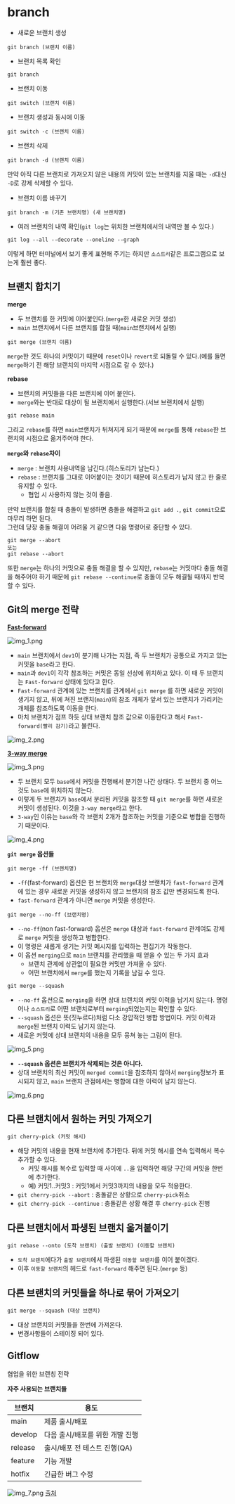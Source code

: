 # branch

- 새로운 브랜치 생성
```text
git branch (브랜치 이름)
```
- 브랜치 목록 확인
```text
git branch
```
- 브랜치 이동
```text
git switch (브랜치 이름)
```
- 브랜치 생성과 동시에 이동
```text
git switch -c (브랜치 이름)
```
- 브랜치 삭제
```text
git branch -d (브랜치 이름)
```
만약 아직 다른 브랜치로 가져오지 않은 내용의 커밋이 있는 브랜치를 지울 때는 `-d`대신 `-D`로 강제 삭제할 수 있다.

- 브랜치 이름 바꾸기
```text
git branch -m (기존 브랜치명) (새 브랜치명)
```

- 여러 브랜치의 내역 확인(`git log`는 위치한 브랜치에서의 내역만 볼 수 있다.)
```text
git log --all --decorate --oneline --graph
```
이렇게 하면 터미널에서 보기 좋게 표현해 주기는 하지만 `소스트리`같은 프로그램으로 보는게 훨씬 좋다.

## 브랜치 합치기

**merge**
- 두 브랜치를 한 커밋에 이어붙인다.(`merge`한 새로운 커밋 생성)
- `main` 브랜치에서 다른 브랜치를 합칠 때(`main`브랜치에서 실행)
```text
git merge (브랜치 이름)
```
`merge`한 것도 하나의 커밋이기 때문에 `reset`이나 `revert`로 되돌릴 수 있다.(예를 들면 `merge`하기 전 해당 브랜치의 마지막 시점으로 갈 수 있다.)

**rebase**
- 브랜치의 커밋들을 다른 브랜치에 이어 붙인다.
- `merge`와는 반대로 대상이 될 브랜치에서 실행한다.(서브 브랜치에서 실행)
```text
git rebase main
```
그리고 `rebase`를 하면 `main`브랜치가 뒤쳐지게 되기 때문에 `merge`를 통해 `rebase`한 브랜치의 시점으로 옮겨주어야 한다.

**`merge`와 `rebase`차이**
- `merge` : 브랜치 사용내역을 남긴다.(히스토리가 남는다.)
- `rebase` : 브랜치를 그대로 이어붙이는 것이기 때문에 히스토리가 남지 않고 한 줄로 유지할 수 있다.
  - 협업 시 사용하지 않는 것이 좋음.

만약 브랜치를 합칠 때 충돌이 발생하면 충돌을 해결하고 `git add .`, `git commit`으로 마무리 하면 된다.<br>
그런데 당장 충돌 해결이 어려울 거 같으면 다음 명령어로 중단할 수 있다.
```text
git merge --abort
또는
git rebase --abort
```
또한 `merge`는 하나의 커밋으로 충돌 해결을 할 수 있지만, `rebase`는 커밋마다 충돌 해결을 해주어야 하기 때문에 `git rebase --continue`로 충돌이
모두 해결될 때까지 반복할 수 있다.

## Git의 merge 전략

**[Fast-forward](https://wikidocs.net/153693)**

![img_1.png](img_1.png)
- `main` 브랜치에서 `dev1`이 분기해 나가는 지점, 즉 두 브랜치가 공통으로 가지고 있는 커밋을 `base`라고 한다.
- `main`과 `dev1`이 각각 참조하는 커밋은 동일 선상에 위치하고 있다. 이 때 두 브랜치는 `Fast-forward` 상태에 있다고 한다.
- `Fast-forward` 관계에 있는 브랜치를 관계에서 `git merge` 를 하면 새로운 커밋이 생기지 않고, 뒤에 쳐진 브랜치(`main`)의 참조 개체가 앞서 있는
  브랜치가 가리키는 개체를 참조하도록 이동을 한다.
- 마치 브랜치가 점프 하듯 상대 브랜치 참조 값으로 이동한다고 해서 `Fast-forward(빨리 감기)`라고 불린다.

![img_2.png](img_2.png)

**[3-way merge](https://wikidocs.net/153693)**

![img_3.png](img_3.png)

- 두 브랜치 모두 `base`에서 커밋을 진행해서 분기한 나간 상태다. 두 브랜치 중 어느 것도 `base`에 위치하지 않는다.
- 이렇게 두 브랜치가 `base`에서 분리된 커밋을 참조할 때 `git merge`를 하면 새로운 커밋이 생성된다. 이것을 `3-way merge`라고 한다.
- `3-way`인 이유는 `base`와 각 브랜치 2개가 참조하는 커밋을 기준으로 병합을 진행하기 때문이다.

![img_4.png](img_4.png)

**`git merge` 옵션들**

```text
git merge -ff (브랜치명)
```
- `-ff`(fast-forward) 옵션은 현 브랜치와 `merge`대상 브랜치가 `fast-forward` 관계에 있는 경우 새로운 커밋을 생성하지 않고 브랜치의 참조 값만 변경되도록 한다.
- `fast-forward` 관계가 아니면 `merge` 커밋을 생성한다.

```text
git merge --no-ff (브랜치명)
```
- `--no-ff`(non fast-forward) 옵션은 `merge` 대상과 `fast-forward` 관계여도 강제로 `merge` 커밋을 생성하고 병합한다.
- 이 명령은 새롭게 생기는 커밋 메시지를 입력하는 편집기가 작동한다.
- 이 옵션 `merging`으로 `main` 브랜치를 관리했을 때 얻을 수 있는 두 가지 효과
  - 브랜치 관계에 상관없이 필요한 커밋만 가져올 수 있다.
  - 어떤 브랜치에서 `merge`를 했는지 기록을 남길 수 있다.

```text
git merge --squash
```
- `--no-ff` 옵션으로 `merging`을 하면 상대 브랜치의 커밋 이력을 남기지 않는다. 명령어나 `소스트리`로 어떤 브랜치로부터 `merging`되었는지는 확인할 수 있다.
- `--squash` 옵션은 뜻(짓누르다)처럼 다소 강압적인 병합 방법이다. 커밋 이력과 `merge`된 브랜치 이력도 남기지 않는다.
- 새로운 커밋에 상대 브랜치의 내용을 모두 뭉쳐 놓는 그림이 된다.

![img_5.png](img_5.png)

- **`--squash` 옵션은 브랜치가 삭제되는 것은 아니다.**
- 상대 브랜치의 최신 커밋이 `merged commit`을 참조하지 않아서 `merging`정보가 표시되지 않고, `main` 브랜치 관점에서는 병합에 대한 이력이 남지 않는다.

![img_6.png](img_6.png)

## 다른 브랜치에서 원하는 커밋 가져오기

```text
git cherry-pick (커밋 해시)
```
- 해당 커밋의 내용을 현재 브랜치에 추가한다. 뒤에 커밋 해시를 연속 입력해서 복수 추가할 수 있다.
  - 커밋 해시를 복수로 입력할 때 사이에 `..`을 입력하면 해당 구간의 커밋을 한번에 추가한다.
  - 예) 커밋1..커밋3 : 커밋1에서 커밋3까지의 내용을 모두 적용한다.
- `git cherry-pick --abort` : 충돌같은 상황으로 `cherry-pick`취소
- `git cherry-pick --continue` : 충돌같은 상황 해결 후 `cherry-pick` 진행

## 다른 브랜치에서 파생된 브랜치 옮겨붙이기

```text
git rebase --onto (도착 브랜치) (출발 브랜치) (이동할 브랜치)
```
- `도착 브랜치`에다가 `출발 브랜치`에서 파생된 `이동할 브랜치`를 이어 붙이겠다.
- 이후 `이동할 브랜치`의 헤드로 `fast-forward` 해주면 된다.(`merge` 등)

## 다른 브랜치의 커밋들을 하나로 묶어 가져오기

```text
git merge --squash (대상 브랜치)
```
- 대상 브랜치의 커밋들을 한번에 가져온다.
- 변경사항들이 스테이징 되어 있다.

## Gitflow

협업을 위한 브랜칭 전략

**자주 사용되는 브랜치들**

| 브랜치     | 용도                 |
|---------|--------------------|
| main    | 제품 출시/배포           |
| develop | 다음 출시/배포를 위한 개발 진행 |
| release | 출시/배포 전 테스트 진행(QA) |
| feature | 기능 개발              |
| hotfix  | 긴급한 버그 수정          |

![img_7.png](img_7.png)
[출처](https://nvie.com/posts/a-successful-git-branching-model/)